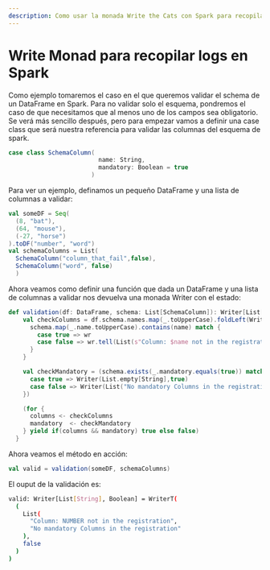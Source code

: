 ```yaml
---
description: Como usar la monada Write the Cats con Spark para recopilar los logs
---
```


# Write Monad para recopilar logs en Spark

Como ejemplo tomaremos el caso en el que queremos validar el schema de un DataFrame en Spark. Para no validar solo el esquema, pondremos el caso de que necesitamos que al menos uno de los campos sea obligatorio. Se verá más sencillo después, pero para empezar vamos a definir una case class que será nuestra referencia para validar las columnas del esquema de spark.

```scala
case class SchemaColumn(
                         name: String,
                         mandatory: Boolean = true
                       )
```

Para ver un ejemplo, definamos un pequeño DataFrame y una lista de columnas a validar:

```scala
val someDF = Seq(
  (8, "bat"),
  (64, "mouse"),
  (-27, "horse")
).toDF("number", "word")
val schemaColumns = List(
  SchemaColumn("column_that_fail",false),
  SchemaColumn("word", false)
  )
```

Ahora veamos como definir una función que dada un DataFrame y una lista de columnas a validar nos devuelva una monada Writer con el estado:

```scala
def validation(df: DataFrame, schema: List[SchemaColumn]): Writer[List[String], Boolean] = {
    val checkColumns = df.schema.names.map(_.toUpperCase).foldLeft(Writer(List.empty[String],true)){ (wr, name) =>
      schema.map(_.name.toUpperCase).contains(name) match {
        case true => wr
        case false => wr.tell(List(s"Column: $name not in the registration")).map(_ => false)
      }
    }

    val checkMandatory = (schema.exists(_.mandatory.equals(true)) match {
      case true => Writer(List.empty[String],true)
      case false => Writer(List("No mandatory Columns in the registration."),false)
    })

    (for {
      columns <- checkColumns
      mandatory  <- checkMandatory
    } yield if(columns && mandatory) true else false)
  }
```

Ahora veamos el método en acción:

```scala
val valid = validation(someDF, schemaColumns)
```

El ouput de la validación es:

```bash
valid: Writer[List[String], Boolean] = WriterT(
  (
    List(
      "Column: NUMBER not in the registration",
      "No mandatory Columns in the registration"
    ),
    false
  )
)
```

